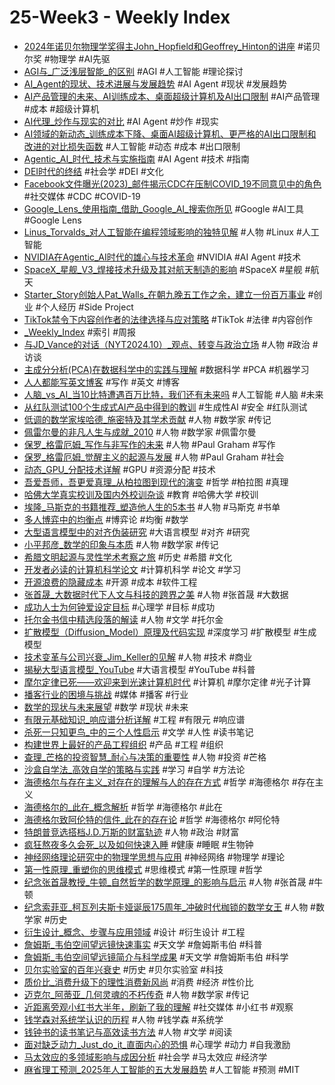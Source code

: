 # 25-Week3 - Weekly Index

- [2024年诺贝尔物理学奖得主John_Hopfield和Geoffrey_Hinton的讲座](2024年诺贝尔物理学奖得主John_Hopfield和Geoffrey_Hinton的讲座.md) #诺贝尔奖 #物理学 #AI先驱
- [AGI与_广泛浅层智能_的区别](AGI与_广泛浅层智能_的区别.md) #AGI #人工智能 #理论探讨
- [AI_Agent的现状、技术进展与发展趋势](AI_Agent的现状、技术进展与发展趋势.md) #AI Agent #现状 #发展趋势
- [AI产品管理的未来、AI训练成本、桌面超级计算机及AI出口限制](AI产品管理的未来、AI训练成本、桌面超级计算机及AI出口限制.md) #AI产品管理 #成本 #超级计算机
- [AI代理_炒作与现实的对比](AI代理_炒作与现实的对比.md) #AI Agent #炒作 #现实
- [AI领域的新动态_训练成本下降、桌面AI超级计算机、更严格的AI出口限制和改进的对比损失函数](AI领域的新动态_训练成本下降、桌面AI超级计算机、更严格的AI出口限制和改进的对比损失函数.md) #人工智能 #动态 #成本 #出口限制
- [Agentic_AI_时代_技术与实施指南](Agentic_AI_时代_技术与实施指南.md) #AI Agent #技术 #指南
- [DEI时代的终结](DEI时代的终结.md) #社会学 #DEI #文化
- [Facebook文件曝光(2023)_邮件揭示CDC在压制COVID_19不同意见中的角色](Facebook文件曝光(2023)_邮件揭示CDC在压制COVID_19不同意见中的角色.md) #社交媒体 #CDC #COVID-19
- [Google_Lens_使用指南_借助_Google_AI_搜索你所见](Google_Lens_使用指南_借助_Google_AI_搜索你所见.md) #Google #AI工具 #Google Lens
- [Linus_Torvalds_对人工智能在编程领域影响的独特见解](Linus_Torvalds_对人工智能在编程领域影响的独特见解.md) #人物 #Linux #人工智能
- [NVIDIA在Agentic_AI时代的雄心与技术革命](NVIDIA在Agentic_AI时代的雄心与技术革命.md) #NVIDIA #AI Agent #技术
- [SpaceX_星舰_V3_焊接技术升级及其对航天制造的影响](SpaceX_星舰_V3_焊接技术升级及其对航天制造的影响.md) #SpaceX #星舰 #航天
- [Starter_Story创始人Pat_Walls_在朝九晚五工作之余，建立一份百万事业](Starter_Story创始人Pat_Walls_在朝九晚五工作之余，建立一份百万事业.md) #创业 #个人经历 #Side Project
- [TikTok禁令下内容创作者的法律选择与应对策略](TikTok禁令下内容创作者的法律选择与应对策略.md) #TikTok #法律 #内容创作
- [_Weekly_Index](_Weekly_Index.md) #索引 #周报
- [与JD_Vance的对话（NYT2024.10）_观点、转变与政治立场](与JD_Vance的对话（NYT2024.10）_观点、转变与政治立场.md) #人物 #政治 #访谈
- [主成分分析(PCA)在数据科学中的实践与理解](主成分分析(PCA)在数据科学中的实践与理解.md) #数据科学 #PCA #机器学习
- [人人都能写英文博客](人人都能写英文博客.md) #写作 #英文 #博客
- [人脑_vs_AI_当10比特遭遇百万比特，我们还有未来吗](人脑_vs_AI_当10比特遭遇百万比特，我们还有未来吗.md) #人工智能 #人脑 #未来
- [从红队测试100个生成式AI产品中得到的教训](从红队测试100个生成式AI产品中得到的教训.md) #生成性AI #安全 #红队测试
- [低调的数学家埃哈德_施密特及其学术贡献](低调的数学家埃哈德_施密特及其学术贡献.md) #人物 #数学家 #传记
- [佩雷尔曼的非凡人生与成就_2010](佩雷尔曼的非凡人生与成就_2010.md) #人物 #数学家 #佩雷尔曼
- [保罗_格雷厄姆_写作与非写作的未来](保罗_格雷厄姆_写作与非写作的未来.md) #人物 #Paul Graham #写作
- [保罗_格雷厄姆_觉醒主义的起源与发展](保罗_格雷厄姆_觉醒主义的起源与发展.md) #人物 #Paul Graham #社会
- [动态_GPU_分配技术详解](动态_GPU_分配技术详解.md) #GPU #资源分配 #技术
- [吾爱吾师，吾更爱真理_从柏拉图到现代的演变](吾爱吾师，吾更爱真理_从柏拉图到现代的演变.md) #哲学 #柏拉图 #真理
- [哈佛大学真实校训及国内外校训杂谈](哈佛大学真实校训及国内外校训杂谈.md) #教育 #哈佛大学 #校训
- [埃隆_马斯克的书籍推荐_塑造他人生的5本书](埃隆_马斯克的书籍推荐_塑造他人生的5本书.md) #人物 #马斯克 #书单
- [多人博弈中的均衡点](多人博弈中的均衡点.md) #博弈论 #均衡 #数学
- [大型语言模型中的对齐伪装研究](大型语言模型中的对齐伪装研究.md) #大语言模型 #对齐 #研究
- [小平邦彦_数学的印象与本质](小平邦彦_数学的印象与本质.md) #人物 #数学家 #传记
- [希腊文明起源与灵性学术考察之旅](希腊文明起源与灵性学术考察之旅.md) #历史 #希腊 #文化
- [开发者必读的计算机科学论文](开发者必读的计算机科学论文.md) #计算机科学 #论文 #学习
- [开源浪费的隐藏成本](开源浪费的隐藏成本.md) #开源 #成本 #软件工程
- [张首晟_大数据时代下人文与科技的跨界之美](张首晟_大数据时代下人文与科技的跨界之美.md) #人物 #张首晟 #大数据
- [成功人士为何钟爱设定目标](成功人士为何钟爱设定目标.md) #心理学 #目标 #成功
- [托尔金书信中精选段落的解读](托尔金书信中精选段落的解读.md) #人物 #文学 #托尔金
- [扩散模型（Diffusion_Model）原理及代码实现](扩散模型（Diffusion_Model）原理及代码实现.md) #深度学习 #扩散模型 #生成模型
- [技术变革与公司兴衰_Jim_Keller的见解](技术变革与公司兴衰_Jim_Keller的见解.md) #人物 #技术 #商业
- [揭秘大型语言模型_YouTube](揭秘大型语言模型_YouTube.md) #大语言模型 #YouTube #科普
- [摩尔定律已死——欢迎来到光速计算机时代](摩尔定律已死——欢迎来到光速计算机时代.md) #计算机 #摩尔定律 #光子计算
- [播客行业的困境与挑战](播客行业的困境与挑战.md) #媒体 #播客 #行业
- [数学的现状与未来展望](数学的现状与未来展望.md) #数学 #现状 #未来
- [有限元基础知识_响应谱分析详解](有限元基础知识_响应谱分析详解.md) #工程 #有限元 #响应谱
- [杀死一只知更鸟_中的三个人性启示](杀死一只知更鸟_中的三个人性启示.md) #文学 #人性 #读书笔记
- [构建世界上最好的产品工程组织](构建世界上最好的产品工程组织.md) #产品 #工程 #组织
- [查理_芒格的投资智慧_耐心与决策的重要性](查理_芒格的投资智慧_耐心与决策的重要性.md) #人物 #投资 #芒格
- [沙盒自学法_高效自学的策略与实践](沙盒自学法_高效自学的策略与实践.md) #学习 #自学 #方法论
- [海德格尔与存在主义_对存在的理解与人的存在方式](海德格尔与存在主义_对存在的理解与人的存在方式.md) #哲学 #海德格尔 #存在主义
- [海德格尔的_此在_概念解析](海德格尔的_此在_概念解析.md) #哲学 #海德格尔 #此在
- [海德格尔致阿伦特的信件_此在的存在论](海德格尔致阿伦特的信件_此在的存在论.md) #哲学 #海德格尔 #阿伦特
- [特朗普竞选搭档J.D.万斯的财富轨迹](特朗普竞选搭档J.D.万斯的财富轨迹.md) #人物 #政治 #财富
- [疯狂熬夜多久会死_以及如何快速入睡](疯狂熬夜多久会死_以及如何快速入睡.md) #健康 #睡眠 #生物钟
- [神经网络理论研究中的物理学思想与应用](神经网络理论研究中的物理学思想与应用.md) #神经网络 #物理学 #理论
- [第一性原理_重塑你的思维模式](第一性原理_重塑你的思维模式.md) #思维模式 #第一性原理 #哲学
- [纪念张首晟教授_牛顿_自然哲学的数学原理_的影响与启示](纪念张首晟教授_牛顿_自然哲学的数学原理_的影响与启示.md) #人物 #张首晟 #牛顿
- [纪念索菲亚_柯瓦列夫斯卡娅诞辰175周年_冲破时代枷锁的数学女王](纪念索菲亚_柯瓦列夫斯卡娅诞辰175周年_冲破时代枷锁的数学女王.md) #人物 #数学家 #历史
- [衍生设计_概念、步骤与应用领域](衍生设计_概念、步骤与应用领域.md) #设计 #衍生设计 #工程
- [詹姆斯_韦伯空间望远镜快速事实](詹姆斯_韦伯空间望远镜快速事实.md) #天文学 #詹姆斯韦伯 #科普
- [詹姆斯_韦伯空间望远镜简介与科学成果](詹姆斯_韦伯空间望远镜简介与科学成果.md) #天文学 #詹姆斯韦伯 #科学
- [贝尔实验室的百年兴衰史](贝尔实验室的百年兴衰史.md) #历史 #贝尔实验室 #科技
- [质价比_消费升级下的理性消费新风尚](质价比_消费升级下的理性消费新风尚.md) #消费 #经济 #性价比
- [迈克尔_阿蒂亚_几何灵魂的不朽传奇](迈克尔_阿蒂亚_几何灵魂的不朽传奇.md) #人物 #数学家 #传记
- [近距离旁观小红书大半年，刷新了我的理解](近距离旁观小红书大半年，刷新了我的理解.md) #社交媒体 #小红书 #观察
- [钱学森对系统学认识的历程](钱学森对系统学认识的历程.md) #人物 #钱学森 #系统学
- [钱钟书的读书笔记与高效读书方法](钱钟书的读书笔记与高效读书方法.md) #人物 #文学 #阅读
- [面对缺乏动力_Just_do_it_直面内心的恐惧](面对缺乏动力_Just_do_it_直面内心的恐惧.md) #心理学 #动力 #自我激励
- [马太效应的多领域影响与成因分析](马太效应的多领域影响与成因分析.md) #社会学 #马太效应 #经济学
- [麻省理工预测_2025年人工智能的五大发展趋势](麻省理工预测_2025年人工智能的五大发展趋势.md) #人工智能 #预测 #MIT